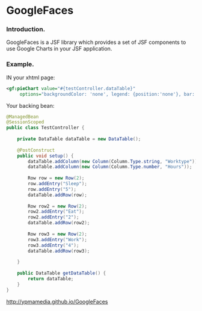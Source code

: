 # GoogleFaces

### Introduction.

GoogleFaces is a JSF library which provides a set of JSF components to use Google Charts in your JSF application.

### Example.

IN your xhtml page:
```xml
<gf:pieChart value="#{testController.dataTable}" 
     options="backgroundColor: 'none', legend: {position:'none'}, bar: {groupWidth: '90%'}" />
```

Your backing bean:

```java
@ManagedBean
@SessionScoped
public class TestController {
	
	private DataTable dataTable = new DataTable();
    
	@PostConstruct
	public void setup() {
        dataTable.addColumn(new Column(Column.Type.string, "Worktype"));
        dataTable.addColumn(new Column(Column.Type.number, "Hours"));
        
        Row row = new Row(2);
        row.addEntry("Sleep");
        row.addEntry("5");
        dataTable.addRow(row);
        
        Row row2 = new Row(2);
        row2.addEntry("Eat");
        row2.addEntry("2");
        dataTable.addRow(row2);
        
        Row row3 = new Row(2);
        row3.addEntry("Work");
        row3.addEntry("4");
        dataTable.addRow(row3);
        
	}
 
    public DataTable getDataTable() {
        return dataTable;
    }
}
```

http://ypmamedia.github.io/GoogleFaces
